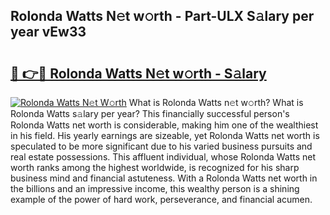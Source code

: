 ## Rolonda Watts N𝚎t w𝚘rth - Part-ULX S𝚊lary per year vEw33

# <h2><a href="http://gc1iehg.nevu.top/?p=Rolonda+Watts">🔗 👉🔴 Rolonda Watts N𝚎t w𝚘rth - S𝚊lary</a></h2>

[![Rolonda Watts N𝚎t W𝚘rth](https://i.imgur.com/Oavwk0R.jpeg)](http://gc1iehg.nevu.top/?p=Rolonda+Watts)
What is Rolonda Watts n𝚎t w𝚘rth? What is Rolonda Watts s𝚊lary per year?
This financially successful person's Rolonda Watts net worth is considerable, making him one of the wealthiest in his field. His yearly earnings are sizeable, yet Rolonda Watts net worth is speculated to be more significant due to his varied business pursuits and real estate possessions. This affluent individual, whose Rolonda Watts net worth ranks among the highest worldwide, is recognized for his sharp business mind and financial astuteness. With a Rolonda Watts net worth in the billions and an impressive income, this wealthy person is a shining example of the power of hard work, perseverance, and financial acumen.
